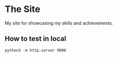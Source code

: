 # The Site

My site for showcasing my skills and achievements.

## How to test in local

`python3 -m http.server 9000`

